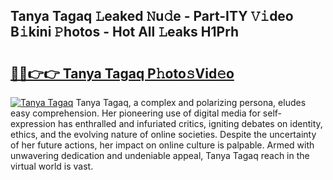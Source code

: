 ## Tanya Tagaq 𝙻eaked 𝙽u𝚍e - Part-ITY 𝚅𝚒deo B𝚒kini 𝙿hotos - Hot All 𝙻eaks H1Prh

# <h2><a href="http://ld0gzf1.urlbe.top/?page=Tanya+Tagaq">🔗🔗👉👉 Tanya Tagaq P𝚑oto𝚜Vid𝚎o</a></h2>

[![Tanya Tagaq](https://i.imgur.com/eBuTRDB.gif)](http://ld0gzf1.urlbe.top/?page=Tanya+Tagaq)
Tanya Tagaq, a complex and polarizing persona, eludes easy comprehension. Her pioneering use of digital media for self-expression has enthralled and infuriated critics, igniting debates on identity, ethics, and the evolving nature of online societies. Despite the uncertainty of her future actions, her impact on online culture is palpable. Armed with unwavering dedication and undeniable appeal, Tanya Tagaq reach in the virtual world is vast.
